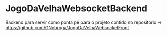 # JogoDaVelhaWebsocketBackend

Backend para servir como ponta pé para o projeto contido no repositório -> https://github.com/GNobroga/JogoDaVelhaWebsocketFront